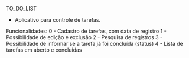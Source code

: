 TO_DO_LIST

* Aplicativo para controle de tarefas.

Funcionalidades:
0 - Cadastro de tarefas, com data de registro
1 - Possibilidade de edição e exclusão
2 - Pesquisa de registros
3 - Possibilidade de informar se a tarefa já foi concluída (status)
4 - Lista de tarefas em aberto e concluídas
